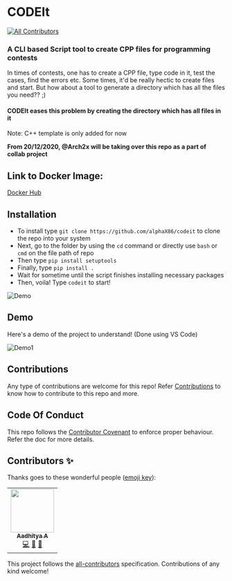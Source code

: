 # CODEIt
<!-- ALL-CONTRIBUTORS-BADGE:START - Do not remove or modify this section -->
[![All Contributors](https://img.shields.io/badge/all_contributors-1-orange.svg?style=flat-square)](#contributors-)
<!-- ALL-CONTRIBUTORS-BADGE:END -->

### A CLI based Script tool to create CPP files for programming contests

In times of contests, one has to create a CPP file, type code in it, test the cases, find the errors etc. Some times, it'd be really hectic to create files and start. But how about a tool to generate a directory which has all the files you need?? ;)

#### CODEIt eases this problem by creating the directory which has all files in it

Note: C++ template is only added for now

**From 20/12/2020, @Arch2x will be taking over this repo as a part of collab project**

## Link to Docker Image:
[Docker Hub](https://hub.docker.com/repository/docker/aerox86/codeit)
## Installation
- To install type `git clone https://github.com/alphaX86/codeit` to clone the repo into your system
- Next, go to the folder by using the `cd` command or directly use `bash` or `cmd` on the file path of repo
- Then type `pip install setuptools`
- Finally, type `pip install .`
- Wait for sometime until the script finishes installing necessary packages
- Then, voila! Type `codeit` to start! 

![Demo](https://raw.githubusercontent.com/alphaX86/codeit/master/code.gif)

## Demo
Here's a demo of the project to understand! (Done using VS Code)

![Demo1](https://raw.githubusercontent.com/alphaX86/codeit/master/Demo.gif)


## Contributions
Any type of contributions are welcome for this repo! Refer [Contributions](./CONTRIBUTING.md) to know how to contribute to this repo and more. 

## Code Of Conduct
This repo follows the [Contributor Covenant](./CODE_OF_CONDUCT.md) to enforce proper behaviour. Refer the doc for more details.

## Contributors ✨

Thanks goes to these wonderful people ([emoji key](https://allcontributors.org/docs/en/emoji-key)):

<!-- ALL-CONTRIBUTORS-LIST:START - Do not remove or modify this section -->
<!-- prettier-ignore-start -->
<!-- markdownlint-disable -->
<table>
  <tr>
    <td align="center"><a href="https://www.notion.so/Aadhitya-A-8fa235288e324ab185d3eeffbbbf7b8a"><img src="https://avatars1.githubusercontent.com/u/59508546?v=4" width="100px;" alt=""/><br /><sub><b>Aadhitya A</b></sub></a><br /><a href="https://github.com/alphaX86/codeit/commits?author=alphaX86" title="Code">💻</a> <a href="#design-alphaX86" title="Design">🎨</a> <a href="https://github.com/alphaX86/codeit/commits?author=alphaX86" title="Documentation">📖</a></td>
  </tr>
</table>

<!-- markdownlint-enable -->
<!-- prettier-ignore-end -->
<!-- ALL-CONTRIBUTORS-LIST:END -->

This project follows the [all-contributors](https://github.com/all-contributors/all-contributors) specification. Contributions of any kind welcome!
